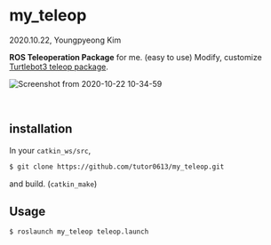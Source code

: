 # my_teleop

2020.10.22,  Youngpyeong Kim

**ROS Teleoperation Package** for me. (easy to use)
Modify, customize [Turtlebot3 teleop package](https://github.com/ROBOTIS-GIT/turtlebot3).  

![Screenshot from 2020-10-22 10-34-59](https://user-images.githubusercontent.com/56711509/96807971-d1859b00-1452-11eb-877d-fce46ec93739.png)

<br>

## installation

In your `catkin_ws/src`,  

```bash
$ git clone https://github.com/tutor0613/my_teleop.git
```

and build. (`catkin_make`)

## Usage

```bash
$ roslaunch my_teleop teleop.launch
```

